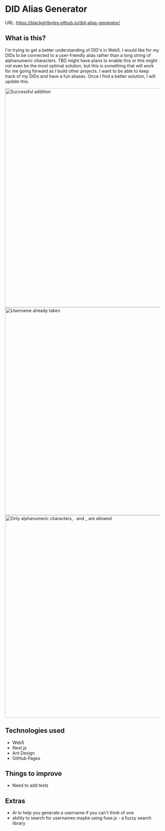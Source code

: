 # DID Alias Generator
URL: https://blackgirlbytes.github.io/did-alias-generator/
## What is this?
I'm trying to get a better understanding of DID's in Web5. I would like for my DIDs to be connected to a user-friendly alias rather than a long string of alphanumeric characters. TBD might have plans to enable this or this might not even be the most optimal solution, but this is something that will work for me going forward as I build other projects. I want to be able to keep track of my DIDs and have a fun aliases. Once I find a better solution, I will update this.


<img width="712" alt="Successful addition" src="https://github.com/blackgirlbytes/did-alias-generator/assets/22990146/13bbff49-42e1-44b0-b4b8-9fd4af688ff3">
<img width="676" alt="Username already taken" src="https://github.com/blackgirlbytes/did-alias-generator/assets/22990146/2a5efdfd-6b68-4b64-8d27-6712fed6aad0">
<img width="659" alt="Only alphanumeric characters, . and _ are allowed" src="https://github.com/blackgirlbytes/did-alias-generator/assets/22990146/c6204ca4-343d-4f6c-aef1-649bb7f9597d">


## Technologies used
- Web5
- Next.js
- Ant Design
- GitHub Pages
## Things to improve
- Need to add tests
## Extras
-  AI to help you generate a username if you can't think of one
- ability to search for usernames maybe using fuse.js - a fuzzy search library

